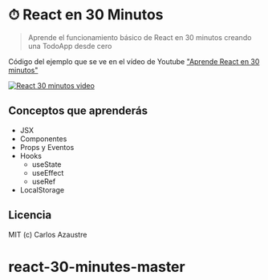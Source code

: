 # ⏱ React en 30 Minutos

> Aprende el funcionamiento básico de React en 30 minutos creando una TodoApp desde cero

Código del ejemplo que se ve en el vídeo de Youtube ["Aprende React en 30 minutos"](https://www.youtube.com/watch?v=EMk6nom1aS4)

[![React 30 minutos video](https://user-images.githubusercontent.com/650752/123638043-ff5f8280-d81e-11eb-8174-7f97767cac26.png)](https://www.youtube.com/watch?v=EMk6nom1aS4)


## Conceptos que aprenderás

- JSX
- Componentes
- Props y Eventos
- Hooks
  - useState
  - useEffect
  - useRef
- LocalStorage

## Licencia

MIT (c) Carlos Azaustre
# react-30-minutes-master
